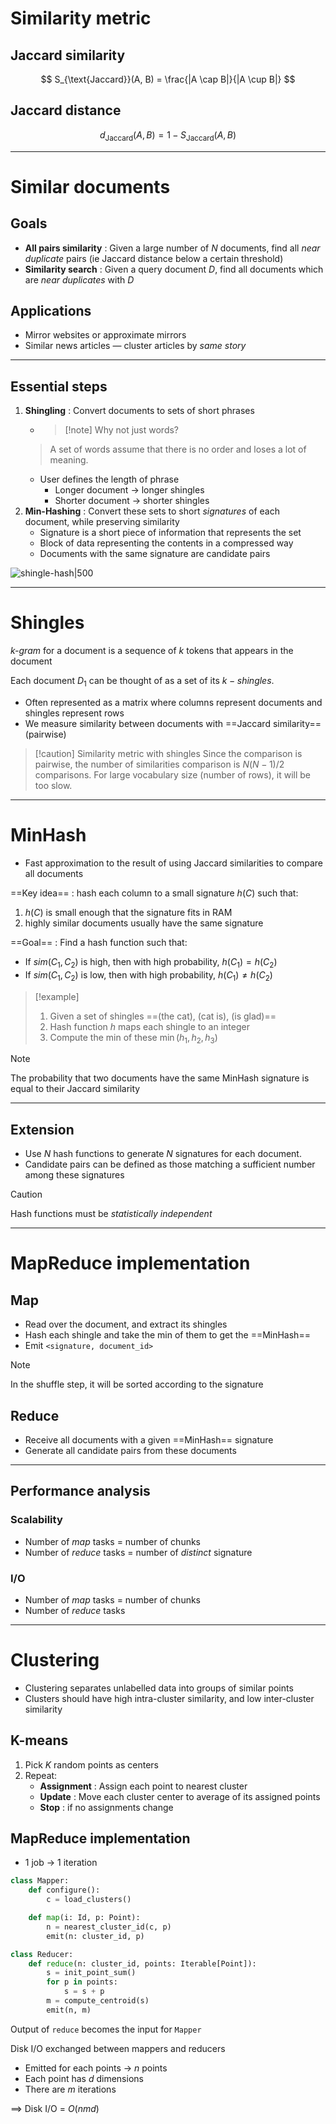 # Similarity metric
## Jaccard similarity
$$
S_{\text{Jaccard}}(A, B) = \frac{|A \cap B|}{|A \cup B|}
$$

## Jaccard distance
$$
d_{\text{Jaccard}}(A, B) = 1 - S_{\text{Jaccard}}(A, B)
$$

---
# Similar documents
## Goals
- **All pairs similarity** : Given a large number of $N$ documents, find all *near duplicate* pairs (ie Jaccard distance below a certain threshold)
- **Similarity search** : Given a query document $D$, find all documents which are *near duplicates* with $D$

## Applications
- Mirror websites or approximate mirrors
- Similar news articles — cluster articles by *same story*

---
## Essential steps
1. **Shingling** : Convert documents to sets of short phrases
	- >[!note] Why not just words?
	> A set of words assume that there is no order and loses a lot of meaning.
	- User defines the length of phrase
		- Longer document → longer shingles
		- Shorter document → shorter shingles
2. **Min-Hashing** : Convert these sets to short *signatures* of each document, while preserving similarity
	- Signature is a short piece of information that represents the set
	- Block of data representing the contents in a compressed way
	- Documents with the same signature are candidate pairs

![shingle-hash|500](Screenshot%202024-02-24%20at%2010.16.22%20PM.png)

---
# Shingles
*k-gram* for a document is a sequence of $k$ tokens that appears in the document

Each document $D_1$ can be thought of as a set of its $k-shingles$.

- Often represented as a matrix where columns represent documents and shingles represent rows
- We measure similarity between documents with ==Jaccard similarity== (pairwise)

>[!caution] Similarity metric with shingles 
>Since the comparison is pairwise, the number of similarities comparison is $N(N-1) / 2$ comparisons. For large vocabulary size (number of rows), it will be too slow.

---
# MinHash
- Fast approximation to the result of using Jaccard similarities to compare all documents

==Key idea== : hash each column to a small signature $h(C)$ such that:
1. $h(C)$ is small enough that the signature fits in RAM
2. highly similar documents usually have the same signature

==Goal== : Find a hash function such that:
- If $sim(C_1, C_2)$ is high, then with high probability, $h(C_1) = h(C_2)$
- If $sim(C_1, C_2)$ is low, then with high probability, $h(C_1) \neq h(C_2)$

>[!example]
>1. Given a set of shingles ==(the cat), (cat is), (is glad)==
>2. Hash function $h$ maps each shingle to an integer
>3. Compute the min of these $\min(h_1, h_2, h_3)$

>[!note]
>The probability that two documents have the same MinHash signature is equal to their Jaccard similarity

---
## Extension
- Use $N$ hash functions to generate $N$ signatures for each document.
- Candidate pairs can be defined as those matching a sufficient number among these signatures

>[!caution]
>Hash functions must be *statistically independent*

---
# MapReduce implementation
## Map
- Read over the document, and extract its shingles
- Hash each shingle and take the min of them to get the ==MinHash==
- Emit `<signature, document_id>`

>[!note] 
>In the shuffle step, it will be sorted according to the signature

## Reduce
- Receive all documents with a given ==MinHash== signature
- Generate all candidate pairs from these documents

---
## Performance analysis
### Scalability
- Number of *map* tasks = number of chunks
- Number of *reduce* tasks = number of *distinct* signature

### I/O
- Number of *map* tasks = number of chunks
- Number of *reduce* tasks

---
# Clustering
- Clustering separates unlabelled data into groups of similar points
- Clusters should have high intra-cluster similarity, and low inter-cluster similarity

## K-means
1. Pick $K$ random points as centers
2. Repeat:
	- **Assignment** : Assign each point to nearest cluster
	- **Update** : Move each cluster center to average of its assigned points
	- **Stop** : if no assignments change

## MapReduce implementation
- 1 job → 1 iteration

```python
class Mapper:
	def configure():
		c = load_clusters()

	def map(i: Id, p: Point):
		n = nearest_cluster_id(c, p)
		emit(n: cluster_id, p)

class Reducer:
	def reduce(n: cluster_id, points: Iterable[Point]):
		s = init_point_sum()
		for p in points:
			s = s + p
		m = compute_centroid(s)
		emit(n, m)
```

Output of `reduce` becomes the input for `Mapper`

Disk I/O exchanged between mappers and reducers
- Emitted for each points → $n$ points
- Each point has $d$ dimensions
- There are $m$ iterations

$\implies$ Disk I/O = $O(nmd)$

